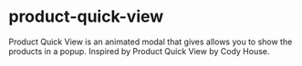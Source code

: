 # product-quick-view
Product Quick View  is an animated modal that gives allows you to show the products in a popup. Inspired by Product Quick View by Cody House.
